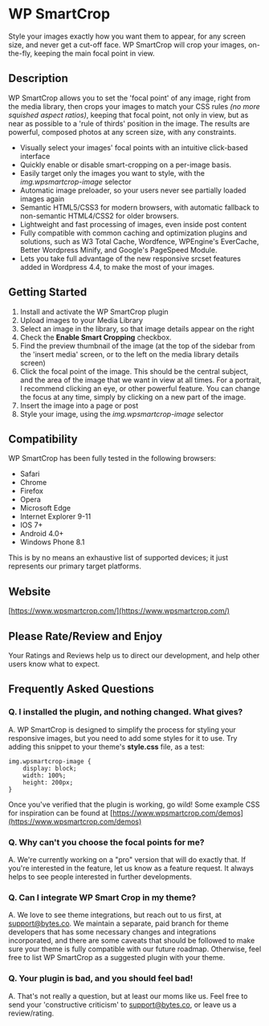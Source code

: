 # WP SmartCrop

Style your images exactly how you want them to appear, for any screen size, and never get a cut-off face.  WP SmartCrop will crop your images, on-the-fly, keeping the main focal point in view.


## Description

WP SmartCrop allows you to set the 'focal point' of any image, right from the media library, then crops your images to match your CSS rules *(no more squished aspect ratios)*, keeping that focal point, not only in view, but as near as possible to a 'rule of thirds' position in the image.  The results are powerful, composed photos at any screen size, with any constraints.

* Visually select your images' focal points with an intuitive click-based interface
* Quickly enable or disable smart-cropping on a per-image basis.
* Easily target only the images you want to style, with the *img.wpsmartcrop-image* selector
* Automatic image preloader, so your users never see partially loaded images again
* Semantic HTML5/CSS3 for modern browsers, with automatic fallback to non-semantic HTML4/CSS2 for older browsers.
* Lightweight and fast processing of images, even inside post content
* Fully compatible with common caching and optimization plugins and solutions, such as W3 Total Cache, Wordfence, WPEngine's EverCache, Better Wordpress Minify, and Google's PageSpeed Module.
* Lets you take full advantage of the new responsive srcset features added in Wordpress 4.4, to make the most of your images.

## Getting Started
1. Install and activate the WP SmartCrop plugin
1. Upload images to your Media Library
1. Select an image in the library, so that image details appear on the right
1. Check the **Enable Smart Cropping** checkbox.
1. Find the preview thumbnail of the image (at the top of the sidebar from the 'insert media' screen, or to the left on the media library details screen)
1. Click the focal point of the image.  This should be the central subject, and the area of the image that we want in view at all times.  For a portrait, I recommend clicking an eye, or other powerful feature. You can change the focus at any time, simply by clicking on a new part of the image.
1. Insert the image into a page or post
1. Style your image, using the *img.wpsmartcrop-image* selector

## Compatibility
WP SmartCrop has been fully tested in the following browsers:

* Safari
* Chrome
* Firefox
* Opera
* Microsoft Edge
* Internet Explorer 9-11
* IOS 7+
* Android 4.0+
* Windows Phone 8.1

This is by no means an exhaustive list of supported devices; it just represents our primary target platforms.

## Website
[https://www.wpsmartcrop.com/](https://www.wpsmartcrop.com/)

## Please Rate/Review and Enjoy
Your Ratings and Reviews help us to direct our development, and help other users know what to expect.


## Frequently Asked Questions

### Q. I installed the plugin, and nothing changed.  What gives?
A. WP SmartCrop is designed to simplify the process for styling your responsive images, but you need to add some styles for it to use.  Try adding this snippet to your theme's **style.css** file, as a test:

    img.wpsmartcrop-image {
        display: block;
        width: 100%;
        height: 200px;
    }

Once you've verified that the plugin is working, go wild!  Some example CSS for inspiration can be found at [https://www.wpsmartcrop.com/demos](https://www.wpsmartcrop.com/demos)

### Q. Why can't you choose the focal points for me?
A. We're currently working on a "pro" version that will do exactly that. If you're interested in the feature, let us know as a feature request.  It always helps to see people interested in further developments.

### Q. Can I integrate WP Smart Crop in my theme?
A. We love to see theme integrations, but reach out to us first, at support@bytes.co.  We maintain a separate, paid branch for theme developers that has some necessary changes and integrations incorporated, and there are some caveats that should be followed to make sure your theme is fully compatible with our future roadmap.  Otherwise, feel free to list WP SmartCrop as a suggested plugin with your theme.

### Q. Your plugin is bad, and you should feel bad!
A. That's not really a question, but at least our moms like us. Feel free to send your 'constructive criticism' to support@bytes.co, or leave us a review/rating.
